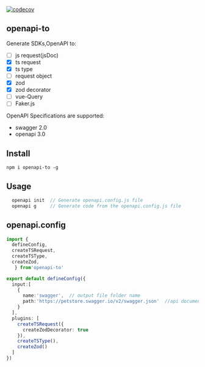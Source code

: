 [![codecov](https://codecov.io/github/Vc-great/openapi-to/branch/V2/graph/badge.svg?token=5UB04YYCEB)](https://codecov.io/github/Vc-great/openapi-to)

## openapi-to
Generate SDKs,OpenAPI to:
+ [ ] js request(jsDoc)
+ [x] ts request
+ [x] ts type
+ [ ] request object
+ [x] zod
+ [x] zod decorator
+ [ ] vue-Query
+ [ ] Faker.js

OpenAPI Specifications are supported:
- swagger 2.0
- openapi 3.0


## Install
```
npm i openapi-to -g
```


## Usage
```js
  openapi init  // Generate openapi.config.js file
  openapi g     // Generate code from the openapi.config.js file
```

## openapi.config
```ts
import {
  defineConfig,
  createTSRequest,
  createTSType,
  createZod,
   } from'openapi-to'

export default defineConfig({
  input:[
    {
      name:'swagger',  // output file folder name
      path:'https://petstore.swagger.io/v2/swagger.json'  //api documentation url
    }
  ],
  plugins: [
    createTSRequest({
      createZodDecorator: true
    }),
    createTSType(),
    createZod()
  ]
})
```




